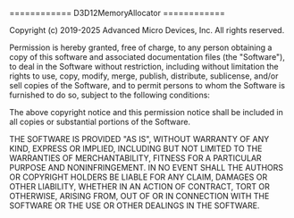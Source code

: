 ============ D3D12MemoryAllocator ============ 

Copyright (c) 2019-2025 Advanced Micro Devices, Inc. All rights reserved.

Permission is hereby granted, free of charge, to any person obtaining a copy of this software and associated documentation 
files (the "Software"), to deal in the Software without restriction, including without limitation the rights to use, copy, 
modify, merge, publish, distribute, sublicense, and/or sell copies of the Software, and to permit persons to whom the 
Software is furnished to do so, subject to the following conditions: 

The above copyright notice and this permission notice shall be included in all copies or substantial portions of the 
Software. 

THE SOFTWARE IS PROVIDED "AS IS", WITHOUT WARRANTY OF ANY KIND, EXPRESS OR IMPLIED, INCLUDING BUT NOT LIMITED TO THE 
WARRANTIES OF MERCHANTABILITY, FITNESS FOR A PARTICULAR PURPOSE AND NONINFRINGEMENT.  IN NO EVENT SHALL THE AUTHORS OR 
COPYRIGHT HOLDERS BE LIABLE FOR ANY CLAIM, DAMAGES OR OTHER LIABILITY, WHETHER IN AN ACTION OF CONTRACT, TORT OR OTHERWISE, 
ARISING FROM, OUT OF OR IN CONNECTION WITH THE SOFTWARE OR THE USE OR OTHER DEALINGS IN THE SOFTWARE.
